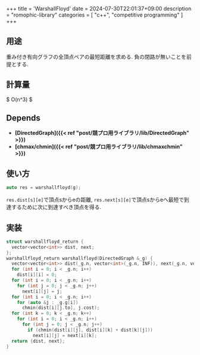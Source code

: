 +++
title = 'WarshallFloyd'
date = 2024-07-30T22:01:37+09:00
description = "romophic-library"
categories = [
  "c++",
  "competitive programming"
]
+++
## 用途

重み付き有向グラフの全頂点ペアの最短距離を求める. 負の閉路が無いことを前提とする.

## 計算量

$ O(n^3) $

## Depends

- **[DirectedGraph]({{< ref "post/競プロ用ライブラリ/lib/DirectedGraph" >}})**
- **[chmax/chmin]({{< ref "post/競プロ用ライブラリ/lib/chmaxchmin" >}})**

## 使い方

```cpp
auto res = warshallfloyd(g);
```

`res.dist[s][e]`で頂点sからeの距離, `res.next[s][e]`で頂点sからeへ最短で到達するために次に到達すべき頂点を得る.

## 実装

```cpp
struct warshallfloyd_return {
  vector<vector<int>> dist, next;
};
warshallfloyd_return warshallfloyd(DirectedGraph &_g) {
  vector<vector<int>> dist(_g.n, vector<int>(_g.n, INF)), next(_g.n, vector<int>(_g.n, INF));
  for (int i = 0; i < _g.n; i++)
    dist[i][i] = 0;
  for (int i = 0; i < _g.n; i++)
    for (int j = 0; j < _g.n; j++)
      next[i][j] = j;
  for (int i = 0; i < _g.n; i++)
    for (auto &j : _g.g[i])
      chmin(dist[i][j.to], j.cost);
  for (int k = 0; k < _g.n; k++)
    for (int i = 0; i < _g.n; i++)
      for (int j = 0; j < _g.n; j++)
        if (chmin(dist[i][j], dist[i][k] + dist[k][j]))
          next[i][j] = next[i][k];
  return {dist, next};
}
```
